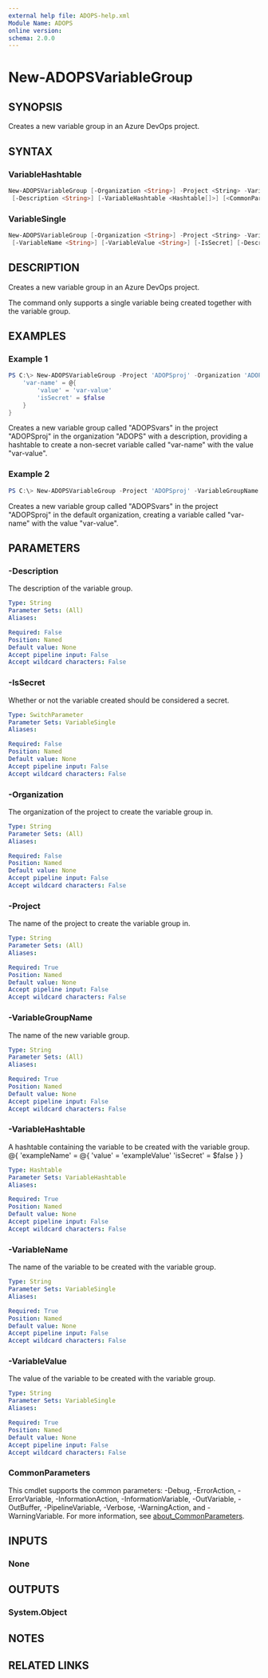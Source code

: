 ```yaml
---
external help file: ADOPS-help.xml
Module Name: ADOPS
online version:
schema: 2.0.0
---
```


# New-ADOPSVariableGroup

## SYNOPSIS

Creates a new variable group in an Azure DevOps project.

## SYNTAX

### VariableHashtable

```powershell
New-ADOPSVariableGroup [-Organization <String>] -Project <String> -VariableGroupName <String>
 [-Description <String>] [-VariableHashtable <Hashtable[]>] [<CommonParameters>]
```

### VariableSingle

```powershell
New-ADOPSVariableGroup [-Organization <String>] -Project <String> -VariableGroupName <String>
 [-VariableName <String>] [-VariableValue <String>] [-IsSecret] [-Description <String>] [<CommonParameters>]
```

## DESCRIPTION

Creates a new variable group in an Azure DevOps project.

The command only supports a single variable being created together with the variable group.

## EXAMPLES

### Example 1

```powershell
PS C:\> New-ADOPSVariableGroup -Project 'ADOPSproj' -Organization 'ADOPS' -VariableGroupName 'ADOPSvars' -Description 'vargroup example' -VariableHashtable @{
    'var-name' = @{
        'value' = 'var-value'
        'isSecret' = $false
    }
}
```

Creates a new variable group called "ADOPSvars" in the project "ADOPSproj" in the organization "ADOPS" with a description, providing a hashtable to create a non-secret variable called "var-name" with the value "var-value".

### Example 2

```powershell
PS C:\> New-ADOPSVariableGroup -Project 'ADOPSproj' -VariableGroupName 'ADOPSvars' -VariableName 'var-name' -VariableValue 'var-value'
```

Creates a new variable group called "ADOPSvars" in the project "ADOPSproj" in the default organization, creating a variable called "var-name" with the value "var-value".

## PARAMETERS

### -Description

The description of the variable group.

```yaml
Type: String
Parameter Sets: (All)
Aliases:

Required: False
Position: Named
Default value: None
Accept pipeline input: False
Accept wildcard characters: False
```

### -IsSecret

Whether or not the variable created should be considered a secret.

```yaml
Type: SwitchParameter
Parameter Sets: VariableSingle
Aliases:

Required: False
Position: Named
Default value: None
Accept pipeline input: False
Accept wildcard characters: False
```

### -Organization

The organization of the project to create the variable group in.

```yaml
Type: String
Parameter Sets: (All)
Aliases:

Required: False
Position: Named
Default value: None
Accept pipeline input: False
Accept wildcard characters: False
```

### -Project

The name of the project to create the variable group in.

```yaml
Type: String
Parameter Sets: (All)
Aliases:

Required: True
Position: Named
Default value: None
Accept pipeline input: False
Accept wildcard characters: False
```

### -VariableGroupName

The name of the new variable group.

```yaml
Type: String
Parameter Sets: (All)
Aliases:

Required: True
Position: Named
Default value: None
Accept pipeline input: False
Accept wildcard characters: False
```

### -VariableHashtable

A hashtable containing the variable to be created with the variable group.
@{
    'exampleName' = @{
        'value' = 'exampleValue'
        'isSecret' = $false
    }
}

```yaml
Type: Hashtable
Parameter Sets: VariableHashtable
Aliases:

Required: True
Position: Named
Default value: None
Accept pipeline input: False
Accept wildcard characters: False
```

### -VariableName

The name of the variable to be created with the variable group.

```yaml
Type: String
Parameter Sets: VariableSingle
Aliases:

Required: True
Position: Named
Default value: None
Accept pipeline input: False
Accept wildcard characters: False
```

### -VariableValue

The value of the variable to be created with the variable group.

```yaml
Type: String
Parameter Sets: VariableSingle
Aliases:

Required: True
Position: Named
Default value: None
Accept pipeline input: False
Accept wildcard characters: False
```

### CommonParameters

This cmdlet supports the common parameters: -Debug, -ErrorAction, -ErrorVariable, -InformationAction, -InformationVariable, -OutVariable, -OutBuffer, -PipelineVariable, -Verbose, -WarningAction, and -WarningVariable. For more information, see [about_CommonParameters](http://go.microsoft.com/fwlink/?LinkID=113216).

## INPUTS

### None

## OUTPUTS

### System.Object

## NOTES

## RELATED LINKS
